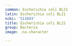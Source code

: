 ```yaml
---
common: Escherichia coli BL21
latin: Escherichia coli BL21
ncbi: '511693'
title: Escherichia coli BL21
group: Bacteria
image: .na.character

---
```

